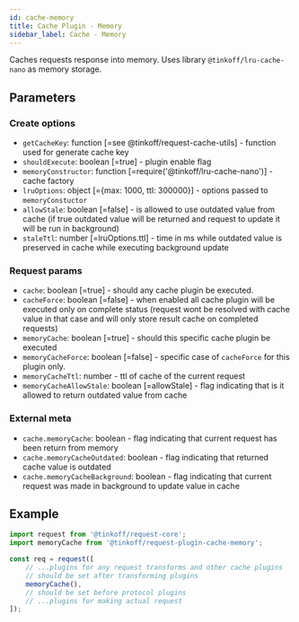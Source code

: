 ```yaml
---
id: cache-memory
title: Cache Plugin - Memory
sidebar_label: Cache - Memory
---
```


Caches requests response into memory.
Uses library `@tinkoff/lru-cache-nano` as memory storage.

## Parameters

### Create options
- `getCacheKey`: function [=see @tinkoff/request-cache-utils] - function used for generate cache key
- `shouldExecute`: boolean [=true] - plugin enable flag
- `memoryConstructor`: function [=require('@tinkoff/lru-cache-nano')] - cache factory
- `lruOptions`: object [={max: 1000, ttl: 300000}] - options passed to `memoryConstuctor`
- `allowStale`: boolean [=false] - is allowed to use outdated value from cache (if true outdated value will be returned and request to update it will be run in background)
- `staleTtl`: number [=lruOptions.ttl] - time in ms while outdated value is preserved in cache while executing background update

### Request params
- `cache`: boolean [=true] - should any cache plugin be executed.
- `cacheForce`: boolean [=false] - when enabled all cache plugin will be executed only on complete status (request wont be resolved with cache value in that case and will only store result cache on completed requests)
- `memoryCache`: boolean [=true] - should this specific cache plugin be executed
- `memoryCacheForce`: boolean [=false] - specific case of `cacheForce` for this plugin only.
- `memoryCacheTtl`: number - ttl of cache of the current request
- `memoryCacheAllowStale`: boolean [=allowStale] - flag indicating that is it allowed to return outdated value from cache

### External meta
- `cache.memoryCache`: boolean - flag indicating that current request has been return from memory
- `cache.memoryCacheOutdated`: boolean - flag indicating that returned cache value is outdated
- `cache.memoryCacheBackground`: boolean - flag indicating that current request was made in background to update value in cache


## Example
```typescript
import request from '@tinkoff/request-core';
import memoryCache from '@tinkoff/request-plugin-cache-memory';

const req = request([
    // ...plugins for any request transforms and other cache plugins
    // should be set after transforming plugins
    memoryCache(),
    // should be set before protocol plugins
    // ...plugins for making actual request
]);

```
